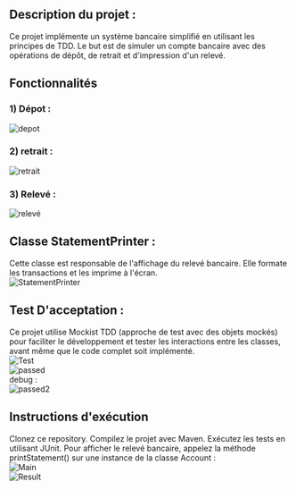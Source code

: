 ## Description du projet :  
Ce projet implémente un système bancaire simplifié en utilisant les principes de TDD. 
Le but est de simuler un compte bancaire avec des opérations de dépôt, de retrait et d'impression d'un relevé.  

## Fonctionnalités
### 1) Dépot :  
![depot](https://github.com/user-attachments/assets/5066f2f0-89fd-46aa-859f-9b99c47f9ae3)  
### 2) retrait :  
![retrait](https://github.com/user-attachments/assets/9cd6df70-5039-4be7-b8e1-a34711211d01)  
### 3) Relevé :  
![relevé](https://github.com/user-attachments/assets/643bd262-f2a8-4edc-9a3a-e3c340cfe7a2)  

## Classe StatementPrinter :  
Cette classe est responsable de l'affichage du relevé bancaire. Elle formate les transactions et les imprime à l'écran.  
![StatementPrinter](https://github.com/user-attachments/assets/b8062110-ca5b-4dd7-9cc3-dd8d7bce50bf)  

## Test D'acceptation :  
Ce projet utilise Mockist TDD (approche de test avec des objets mockés) pour faciliter le développement et tester les interactions entre les classes, avant même que le code complet soit implémenté.  
![Test](https://github.com/user-attachments/assets/9e8e690e-0053-45f7-8202-7922db0959b4)  
![passed](https://github.com/user-attachments/assets/d4b29a87-53a3-43fa-8e3c-79345e59245e)  
debug :  
![passed2](https://github.com/user-attachments/assets/cf7deb89-223b-4a30-8d82-20816f16e452)  

## Instructions d'exécution
Clonez ce repository.
Compilez le projet avec Maven.
Exécutez les tests en utilisant JUnit.
Pour afficher le relevé bancaire, appelez la méthode printStatement() sur une instance de la classe Account :  
![Main](https://github.com/user-attachments/assets/dc9ad774-83ff-44d4-b29f-f056fd1906e2)  
![Result](https://github.com/user-attachments/assets/4df16cfe-0127-41f4-8e08-f73c62ce589a)







